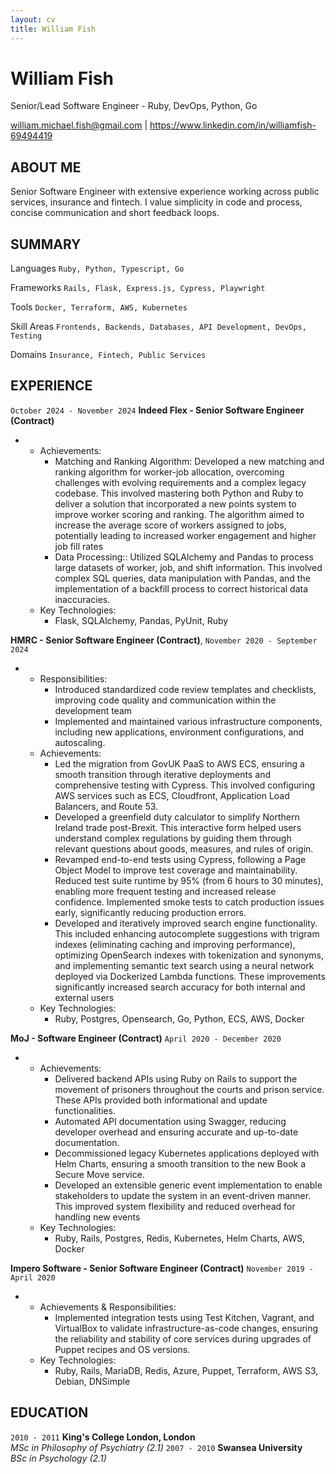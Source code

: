 ```yaml
---
layout: cv
title: William Fish
---
```


# William Fish
Senior/Lead Software Engineer - Ruby, DevOps, Python, Go 

<div id="webaddress">
  <a href="mailto:william.michael.fish@gmail.com">william.michael.fish@gmail.com</a> |
  <a href="https://www.linkedin.com/in/williamfish-69494419">https://www.linkedin.com/in/williamfish-69494419</a>
</div>

## ABOUT ME

Senior Software Engineer with extensive experience working across public services, insurance and fintech. I value simplicity in code and process, concise communication and short feedback loops.

## SUMMARY

Languages
`Ruby, Python, Typescript, Go`

Frameworks
`Rails, Flask, Express.js, Cypress, Playwright`

Tools
`Docker, Terraform, AWS, Kubernetes`

Skill Areas
`Frontends, Backends, Databases, API Development, DevOps, Testing`

Domains
`Insurance, Fintech, Public Services`

## EXPERIENCE

`October 2024 - November 2024`
**Indeed Flex - Senior Software Engineer (Contract)**

- 
    - Achievements:
      - Matching and Ranking Algorithm: Developed a new matching and ranking algorithm for worker-job allocation, overcoming challenges with evolving requirements and a complex legacy codebase. This involved mastering both Python and Ruby to deliver a solution that incorporated a new points system to improve worker scoring and ranking. The algorithm aimed to increase the average score of workers assigned to jobs, potentially leading to increased worker engagement and higher job fill rates
      - Data Processing:: Utilized SQLAlchemy and Pandas to process large datasets of worker, job, and shift information. This involved complex SQL queries, data manipulation with Pandas, and the implementation of a backfill process to correct historical data inaccuracies.
    - Key Technologies:
      - Flask, SQLAlchemy, Pandas, PyUnit, Ruby

**HMRC - Senior Software Engineer (Contract)**, 
`November 2020 - September 2024`  

- 
    - Responsibilities:
      - Introduced standardized code review templates and checklists, improving code quality and communication within the development team
      - Implemented and maintained various infrastructure components, including new applications, environment configurations, and autoscaling.
    - Achievements:
      - Led the migration from GovUK PaaS to AWS ECS, ensuring a smooth transition through iterative deployments and comprehensive testing with Cypress. This involved configuring AWS services such as ECS, Cloudfront, Application Load Balancers, and Route 53.
      - Developed a greenfield duty calculator to simplify Northern Ireland trade post-Brexit. This interactive form helped users understand complex regulations by guiding them through relevant questions about goods, measures, and rules of origin.
      - Revamped end-to-end tests using Cypress, following a Page Object Model to improve test coverage and maintainability. Reduced test suite runtime by 95% (from 6 hours to 30 minutes), enabling more frequent testing and increased release confidence. Implemented smoke tests to catch production issues early, significantly reducing production errors.
      - Developed and iteratively improved search engine functionality. This included enhancing autocomplete suggestions with trigram indexes (eliminating caching and improving performance), optimizing OpenSearch indexes with tokenization and synonyms, and implementing semantic text search using a neural network deployed via Dockerized Lambda functions. These improvements significantly increased search accuracy for both internal and external users
    - Key Technologies:
      - Ruby, Postgres, Opensearch, Go, Python, ECS, AWS, Docker

**MoJ - Software Engineer (Contract)**
`April 2020 - December 2020`  

-  
     - Achievements:
       - Delivered backend APIs using Ruby on Rails to support the movement of prisoners throughout the courts and prison service. These APIs provided both informational and update functionalities.
       - Automated API documentation using Swagger, reducing developer overhead and ensuring accurate and up-to-date documentation.
       - Decommissioned legacy Kubernetes applications deployed with Helm Charts, ensuring a smooth transition to the new Book a Secure Move service.
       - Developed an extensible generic event implementation to enable stakeholders to update the system in an event-driven manner. This improved system flexibility and reduced overhead for handling new events
     - Key Technologies:
       - Ruby, Rails, Postgres, Redis, Kubernetes, Helm Charts, AWS, Docker

**Impero Software - Senior Software Engineer (Contract)**
`November 2019 - April 2020`  

- 
    - Achievements & Responsibilities:
      - Implemented integration tests using Test Kitchen, Vagrant, and VirtualBox to validate infrastructure-as-code changes, ensuring the reliability and stability of core services during upgrades of Puppet recipes and OS versions.
    - Key Technologies:
      - Ruby, Rails, MariaDB, Redis, Azure, Puppet, Terraform, AWS S3, Debian, DNSimple

## EDUCATION

`2010 - 2011`
**King's College London, London**  
*MSc in Philosophy of Psychiatry (2.1)*
`2007 - 2010`
**Swansea University**  
*BSc in Psychology (2.1)*
